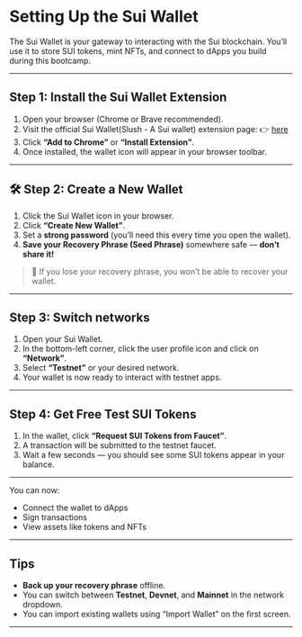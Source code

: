 # Setting Up the Sui Wallet

The Sui Wallet is your gateway to interacting with the Sui blockchain. You’ll use it to store SUI tokens, mint NFTs, and connect to dApps you build during this bootcamp.

---

## Step 1: Install the Sui Wallet Extension

1. Open your browser (Chrome or Brave recommended).
2. Visit the official Sui Wallet(Slush - A Sui wallet) extension page:
   👉 [here](https://chromewebstore.google.com/detail/opcgpfmipidbgpenhmajoajpbobppdil?utm_source=item-share-cb)
3. Click **“Add to Chrome”** or **“Install Extension”**.
4. Once installed, the wallet icon will appear in your browser toolbar.


---

## 🛠 Step 2: Create a New Wallet

1. Click the Sui Wallet icon in your browser.
2. Click **“Create New Wallet”**.
3. Set a **strong password** (you’ll need this every time you open the wallet).
4. **Save your Recovery Phrase (Seed Phrase)** somewhere safe — **don’t share it!**

> 🚨 If you lose your recovery phrase, you won’t be able to recover your wallet.

---

## Step 3: Switch networks

1. Open your Sui Wallet.
2. In the bottom-left corner, click the user profile icon and click on **“Network”**.
3. Select **“Testnet”** or your desired network.
4. Your wallet is now ready to interact with testnet apps.

---

## Step 4: Get Free Test SUI Tokens

1. In the wallet, click **“Request SUI Tokens from Faucet”**.
2. A transaction will be submitted to the testnet faucet.
3. Wait a few seconds — you should see some SUI tokens appear in your balance.

---


You can now:
- Connect the wallet to dApps
- Sign transactions
- View assets like tokens and NFTs

---

## Tips

- **Back up your recovery phrase** offline.
- You can switch between **Testnet**, **Devnet**, and **Mainnet** in the network dropdown.
- You can import existing wallets using “Import Wallet” on the first screen.

---


